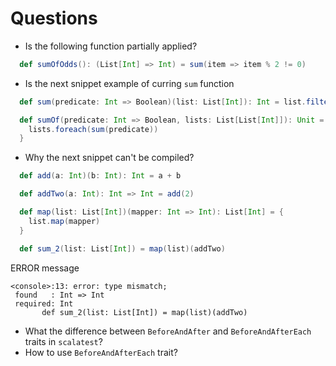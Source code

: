 Questions
=========

- Is the following function partially applied?

```scala
  def sumOfOdds(): (List[Int] => Int) = sum(item => item % 2 != 0)
```

- Is the next snippet example of curring `sum` function

```scala
  def sum(predicate: Int => Boolean)(list: List[Int]): Int = list.filter(predicate).sum

  def sumOf(predicate: Int => Boolean, lists: List[List[Int]]): Unit = {
    lists.foreach(sum(predicate))
  }
```

- Why the next snippet can't be compiled?

```scala
  def add(a: Int)(b: Int): Int = a + b

  def addTwo(a: Int): Int => Int = add(2)

  def map(list: List[Int])(mapper: Int => Int): List[Int] = {
    list.map(mapper)
  }

  def sum_2(list: List[Int]) = map(list)(addTwo)
```

ERROR message
```
<console>:13: error: type mismatch;
 found   : Int => Int
 required: Int
       def sum_2(list: List[Int]) = map(list)(addTwo)
```

- What the difference between `BeforeAndAfter` and `BeforeAndAfterEach` traits in `scalatest`?
- How to use `BeforeAndAfterEach` trait?